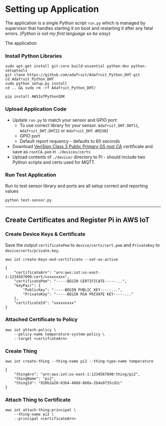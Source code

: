 # Setting up Application
The application is a single Python script `run.py` which is managed by supervisor that handles starting it on boot and restarting it after any fatal errors. (_Python is not my first language so be easy_)

The application 

### Install Python Libraries
```
sudo apt-get install git-core build-essential python-dev python-setuptools
git clone https://github.com/adafruit/Adafruit_Python_DHT.git
cd Adafruit_Python_DHT
sudo python setup.py install
cd .. && sudo rm -rf Adafruit_Python_DHT/

pip install AWSIoTPythonSDK
```
### Upload Application Code
- Update `run.py` to match your sensor and GPIO port:
    - To use correct library for your sensor. `Adafruit_DHT.DHT11`, `Adafruit_DHT.DHT22` or `Adafruit_DHT.AM2302`
    - GPIO port
    - Default report requency - defaults to 60 seconds
- Download [VeriSign Class 3 Public Primary G5 root CA](https://www.symantec.com/content/en/us/enterprise/verisign/roots/VeriSign-Class%203-Public-Primary-Certification-Authority-G5.pem) certificate and save as `rootCA.pem` in `./devices/certs`
- Upload contents of `./device/` directory to Pi - should include two Python scripts and certs used for MQTT.

### Run Test Application
Run to test sensor library and ports are all setup correct and reporting values
```
python test-sensor.py
```

---

## Create Certificates and Register Pi in AWS IoT

### Create Device Keys & Certificate
Save the output `certificatePem` to `device/certs/cert.pem` and `PrivateKey` to `device/certs/private.key`.
```
aws iot create-keys-and-certificate --set-as-active

{
    "certificateArn": "arn:aws:iot:us-east-1:1234567890:cert/xxxxxxxxx",
    "certificatePem": "-----BEGIN CERTIFICATE-----...",
    "keyPair": {
        "PublicKey": "-----BEGIN PUBLIC KEY-----...",
        "PrivateKey": "-----BEGIN RSA PRIVATE KEY-----..."
    },
    "certificateId": "xxxxxxxxx"
}
```

### Attached Certificate to Policy
```
aws iot attach-policy \
    --policy-name temperature-system-policy \
    --target <certifcateArn>
```

### Create Thing
```
aws iot create-thing --thing-name pi2 --thing-type-name temperature

{
    "thingArn": "arn:aws:iot:us-east-1:1234567890:thing/pi2",
    "thingName": "pi2",
    "thingId": "920b2a20-63b4-468d-860a-2b4a9735cd2c"
}
```

### Attach Thing to Certificate
```
aws iot attach-thing-principal \
    --thing-name pi2 \
    --principal <certificateArn>
```
